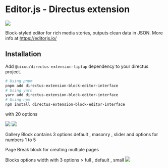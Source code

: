 # Editor.js - Directus extension

![](https://raw.githubusercontent.com/melrefaie/directus-extension-block-editor-interface/main/docs/1.png)

Block-styled editor for rich media stories, outputs clean data in JSON. More info at https://editorjs.io/

## Installation

Add `@bicou/directus-extension-tiptap` dependency to your directus project.

```bash
# Using pnpm
pnpm add directus-extension-block-editor-interface
# Using yarn
yarn add directus-extension-block-editor-interface
# Using npm
npm install directus-extension-block-editor-interface
```

with 20 options

![](https://raw.githubusercontent.com/melrefaie/directus-extension-block-editor-interface/main/docs/2.png)
![](https://raw.githubusercontent.com/melrefaie/directus-extension-block-editor-interface/main/docs/3.png)

Gallery Block contains 3 options default , masonry , slider and options for numbers 1 to 5

Page Break block for creating multiple pages

Blocks options width with 3 options > full , default , small
![](https://raw.githubusercontent.com/melrefaie/directus-extension-block-editor-interface/main/docs/4.png)
